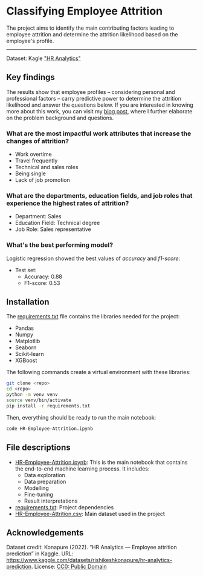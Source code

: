 # Classifying Employee Attrition

The project aims to identify the main contributing factors leading to employee attrition and determine the attrition likelihood based on the employee's profile.

---
Dataset: Kagle ["HR Analytics"](https://www.kaggle.com/datasets/rishikeshkonapure/hr-analytics-prediction)

## Key findings
The results show that employee profiles – considering personal and professional factors – carry predictive power to determine the attrition likelihood and answer the questions below. If you are interested in knowing more about this work, you can visit my [blog post](https://medium.com/@maselloleandro/how-likely-is-your-next-job-attrition-2fe6482fe284), where I further elaborate on the problem background and questions.

### What are the most impactful work attributes that increase the changes of attrition?

- Work overtime
- Travel frequently
- Technical and sales roles
- Being single
- Lack of job promotion

### What are the departments, education fields, and job roles that experience the highest rates of attrition?

- Department: Sales
- Education Field: Technical degree
- Job Role: Sales representative

### What's the best performing model?

Logistic regression showed the best values of *accuracy* and *f1-score*:
- Test set:
  - Accuracy: 0.88
  - F1-score: 0.53

## Installation

The [requirements.txt](./requirements.txt) file contains the libraries needed for the project:
- Pandas
- Numpy
- Matplotlib
- Seaborn
- Scikit-learn
- XGBoost

The following commands create a virtual environment with these libraries:
```bash
git clone <repo>
cd <repo>
python -m venv venv
source venv/bin/activate
pip install -r requirements.txt
```

Then, everything should be ready to run the main notebook:
```bash
code HR-Employee-Attrition.ipynb
```

## File descriptions

- [HR-Employee-Attrition.ipynb](HR-Employee-Attrition.ipynb): This is the main notebook that contains the end-to-end machine learning process. It includes: 
  - Data exploration
  - Data preparation
  - Modelling
  - Fine-tuning
  - Result interpretations
- [requirements.txt](requirements.txt): Project dependencies
- [HR-Employee-Attrition.csv](HR-Employee-Attrition.csv): Main dataset used in the project


## Acknowledgements

Dataset credit:
  Konapure (2022). “HR Analytics — Employee attrition prediction” in Kaggle. URL: https://www.kaggle.com/datasets/rishikeshkonapure/hr-analytics-prediction. License: [CC0: Public Domain](https://creativecommons.org/publicdomain/zero/1.0/)
